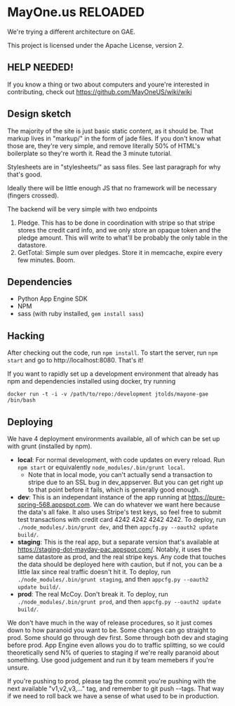 MayOne.us RELOADED
==================

We're trying a different architecture on GAE.

This project is licensed under the Apache License, version 2.

HELP NEEDED!
------------
If you know a thing or two about computers and youre're interested in 
contributing, check out https://github.com/MayOneUS/wiki/wiki

Design sketch
-------------

The majority of the site is just basic static content, as it should
be. That markup lives in "markup/" in the form of jade files. If you
don't know what those are, they're very simple, and remove literally
50% of HTML's boilerplate so they're worth it. Read the 3 minute
tutorial.

Stylesheets are in "stylesheets/" as sass files. See last paragraph
for why that's good.

Ideally there will be little enough JS that no framework will be necessary (fingers crossed).

The backend will be very simple with two endpoints

1. Pledge. This has to be done in coordination with stripe so that stripe stores the credit card info, and we only store an opaque token and the pledge amount. This will write to what'll be probably the only table in the datastore.
2. GetTotal: Simple sum over pledges. Store it in memcache, expire every few minutes. Boom.

Dependencies
------------
* Python App Engine SDK
* NPM
* sass (with ruby installed, `gem install sass`)

Hacking
-------
After checking out the code, run `npm install`. To start the server, run `npm start` and go to http://localhost:8080. That's it!

If you want to rapidly set up a development environment that already has npm and
dependencies installed using docker, try running

```
docker run -t -i -v /path/to/repo:/development jtolds/mayone-gae /bin/bash
```

Deploying
---------
We have 4 deployment environments available, all of which can be set up with grunt (installed by npm).
* **local**: For normal development, with code updates on every reload. Run `npm start` or equivalently `node_modules/.bin/grunt local`.
  * Note that in local mode, you can't actually send a transaction to stripe due to an SSL bug in dev_appserver. But 
    you can get right up to that point before it fails, which is generally good enough.
* **dev**: This is an independant instance of the app running at https://pure-spring-568.appspot.com. We can do 
  whatever we want here because the data's all fake. It also uses Stripe's test keys, so feel free to submit test 
  transactions with credit card 4242 4242 4242 4242. To deploy, run `./node_modules/.bin/grunt dev`, and then 
  `appcfg.py --oauth2 update build/`.
* **staging**: This is the real app, but a separate version that's available at https://staging-dot-mayday-pac.appspot.com/.
  Notably, it uses the same datastore as prod, and the real stripe keys. Any code that touches 
  the data should be deployed here with caution, but if not, you can be a little lax since real 
  traffic doesn't hit it. To deploy, run `./node_modules/.bin/grunt staging`, and then 
  `appcfg.py --oauth2 update build/`.
* **prod**: The real McCoy. Don't break it. To deploy, run `./node_modules/.bin/grunt prod`, and then 
  `appcfg.py --oauth2 update build/`.

We don't have much in the way of release procedures, so it just comes down to how paranoid you want to be. 
Some changes can go straight to prod. Some should go through dev first. Some through both dev and staging 
before prod. App Engine even allows you do to traffic splitting, so we could theoretically send N% of 
queries to staging if we're really paranoid about something. Use good judgement and run it by team memebers
if you're unsure.

If you're pushing to prod, please tag the commit you're pushing with the next available "v1,v2,v3,..." tag, 
and remember to git push --tags. That way if we need to roll back we have a sense of what used to be in
production.
